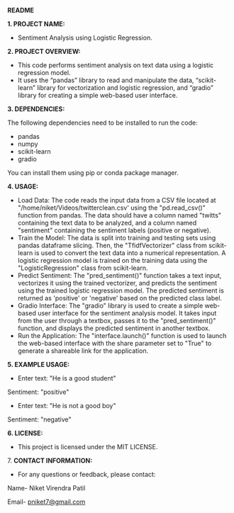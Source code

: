 ﻿**README**

**1. PROJECT NAME:**

- Sentiment Analysis using Logistic Regression.


**2. PROJECT OVERVIEW:**

- This code performs sentiment analysis on text data using a logistic regression model.
- It uses the “pandas” library to read and manipulate the data, “scikit-learn” library for vectorization and logistic regression, and “gradio” library for creating a simple web-based user interface.


**3. DEPENDENCIES:**

The following dependencies need to be installed to run the code:

- pandas
- numpy
- scikit-learn
- gradio

You can install them using pip or conda package manager.


**4. USAGE:**

- Load Data: The code reads the input data from a CSV file located at "/home/niket/Videos/twitterclean.csv' using the "pd.read\_csv()" function from pandas. The data should have a column named "twitts" containing the text data to be analyzed, and a column named "sentiment" containing the sentiment labels (positive or negative).
- Train the Model: The data is split into training and testing sets using pandas dataframe slicing. Then, the "TfidfVectorizer" class from scikit-learn is used to convert the text data into a numerical representation. A logistic regression model is trained on the training data using the "LogisticRegression" class from scikit-learn.
- Predict Sentiment: The "pred\_sentiment()" function takes a text input, vectorizes it using the trained vectorizer, and predicts the sentiment using the trained logistic regression model. The predicted sentiment is returned as 'positive' or 'negative' based on the predicted class label.
- Gradio Interface: The "gradio" library is used to create a simple web-based user interface for the sentiment analysis model. It takes input from the user through a textbox, passes it to the "pred\_sentiment()" function, and displays the predicted sentiment in another textbox.
- Run the Application: The "interface.launch()" function is used to launch the web-based interface with the share parameter set to "True" to generate a shareable link for the application.


**5. EXAMPLE USAGE:**

- Enter text: "He is a good student"

Sentiment: "positive"

- Enter text: "He is not a good boy"

Sentiment: "negative"

**6. LICENSE:**

- This project is licensed under the MIT LICENSE.

7\. **CONTACT INFORMATION:**

- For any questions or feedback, please contact:

Name- Niket Virendra Patil

Email- pniket7@gmail.com

